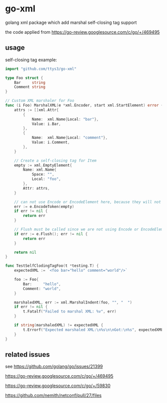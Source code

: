 # go-xml

golang xml package which add marshal self-closing tag support

the code applied from https://go-review.googlesource.com/c/go/+/469495

## usage

self-closing tag example:

```go
import "github.com/ttys3/go-xml"

type Foo struct {
	Bar     string
	Comment string
}

// Custom XML marshaler for Foo
func (i Foo) MarshalXML(e *xml.Encoder, start xml.StartElement) error {
	attrs := []xml.Attr{
		{
			Name:  xml.Name{Local: "bar"},
			Value: i.Bar,
		},
		{
			Name:  xml.Name{Local: "comment"},
			Value: i.Comment,
		},
	}

	// Create a self-closing tag for Item
	empty := xml.EmptyElement{
		Name: xml.Name{
			Space: "",
			Local: "foo",
		},
		Attr: attrs,
	}

	// can not use Encode or EncodeElement here, because they will not emit self-closing tag
	err := e.EncodeToken(empty)
	if err != nil {
		return err
	}

	// Flush must be called since we are not using Encode or EncodeElement
	if err := e.Flush(); err != nil {
		return err
	}

	return nil
}

func TestSelfClodingTagFoo(t *testing.T) {
	expectedXML := `<foo bar="hello" comment="world"/>`

	foo := Foo{
		Bar:     "hello",
		Comment: "world",
	}

	marshaledXML, err := xml.MarshalIndent(foo, "", "  ")
	if err != nil {
		t.Fatalf("Failed to marshal XML: %v", err)
	}

	if string(marshaledXML) != expectedXML {
		t.Errorf("Expected marshaled XML:\n%s\n\nGot:\n%s", expectedXML, marshaledXML)
	}
}
```


## related issues

see https://github.com/golang/go/issues/21399

https://go-review.googlesource.com/c/go/+/469495

https://go-review.googlesource.com/c/go/+/59830

https://github.com/nemith/netconf/pull/27/files
